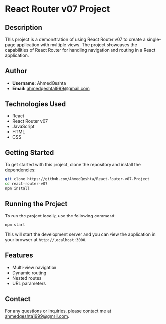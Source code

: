 # React Router v07 Project

## Description

This project is a demonstration of using React Router v07 to create a single-page application with multiple views. The project showcases the capabilities of React Router for handling navigation and routing in a React application.

## Author

- **Username:** AhmedQeshta
- **Email:** ahmedqeshta1999@gmail.com

## Technologies Used

- React
- React Router v07
- JavaScript
- HTML
- CSS

## Getting Started

To get started with this project, clone the repository and install the dependencies:

```bash
git clone https://github.com/AhmedQeshta/React-Router-v07-Project
cd react-router-v07
npm install
```

## Running the Project

To run the project locally, use the following command:

```bash
npm start
```

This will start the development server and you can view the application in your browser at `http://localhost:3000`.

## Features

- Multi-view navigation
- Dynamic routing
- Nested routes
- URL parameters

## Contact

For any questions or inquiries, please contact me at ahmedqeshta1999@gmail.com.
